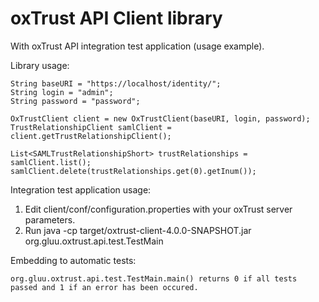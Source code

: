 oxTrust API Client library
======

With oxTrust API integration test application (usage example).


Library usage:

    String baseURI = "https://localhost/identity/";
    String login = "admin";
    String password = "password";
    
    OxTrustClient client = new OxTrustClient(baseURI, login, password);
    TrustRelationshipClient samlClient = client.getTrustRelationshipClient();
    
    List<SAMLTrustRelationshipShort> trustRelationships = samlClient.list();
    samlClient.delete(trustRelationships.get(0).getInum());
    
    
    
Integration test application usage:

1. Edit client/conf/configuration.properties with your oxTrust server parameters.
2. Run java -cp target/oxtrust-client-4.0.0-SNAPSHOT.jar org.gluu.oxtrust.api.test.TestMain

Embedding to automatic tests:

    org.gluu.oxtrust.api.test.TestMain.main() returns 0 if all tests passed and 1 if an error has been occured.
